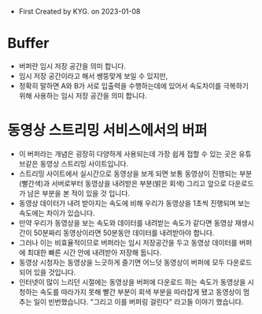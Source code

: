 - First Created by KYG. on 2023-01-08

# Buffer
- 버퍼란 임시 저장 공간을 의미 합니다. 
- 임시 저장 공간이라고 해서 쌩뚱맞게 보일 수 있지만,
- 정확히 말하면 A와 B가 서로 입출력을 수행하는데에 있어서 속도차이를 극복하기 위해 사용하는 임시 저장 공간을 의미 합니다.

# 동영상 스트리밍 서비스에서의 버퍼
- 이 버퍼라는 개념은 굉장히 다양하게 사용되는데 가장 쉽게 접할 수 있는 곳은 유튜브같은 동영상 스트리밍 사이트입니다.
- 스트리밍 사이트에서 실시간으로 동영상을 보게 되면 보통 동영상이 진행되는 부분(빨간색)과 서버로부터 동영상을 내려받은 부분(밝은 회색) 그리고 앞으로 다운로드가 남은 부분을 본 적이 있을 것 입니다.
- 동영상 데이터가 내려 받아지는 속도에 비해 우리가 동영상을 1초씩 진행되며 보는 속도에는 차이가 있습니다.
- 만약 우리가 동영상을 보는 속도와 데이터를 내려받는 속도가 같다면 동영상 재생시간이 50분짜리 동영상이라면 50분동안 데이터를 내려받아야 합니다.
- 그러나 이는 비효율적이므로 버퍼라는 임시 저장공간을 두고 동영상 데이터를 버퍼에 최대한 빠른 시간 안에 내려받아 저장해 둡니다.
- 동영상 시청자는 동영상을 느긋하게 즐기면 어느덧 동영상이 버퍼에 모두 다운로드 되어 있을 것입니다.
- 인터넷이 많이 느리던 시절에는 동영상을 버퍼에 다운로드 하는 속도가 동영상을 시청하는 속도를 따라가지 못해 빨간 부분이 회색 부분을 따라잡게 됐고 동영상이 멈추는 일이 빈번했습니다. "그리고 이를 버퍼링 걸린다" 라고들 이야기 했습니다.



 